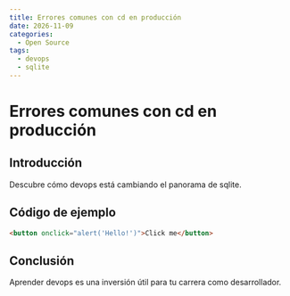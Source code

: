 ```yaml
---
title: Errores comunes con cd en producción
date: 2026-11-09
categories:
  - Open Source
tags:
  - devops
  - sqlite
---
```


# Errores comunes con cd en producción

## Introducción

Descubre cómo devops está cambiando el panorama de sqlite.

## Código de ejemplo

```html
<button onclick="alert('Hello!')">Click me</button>
```

## Conclusión

Aprender devops es una inversión útil para tu carrera como desarrollador.